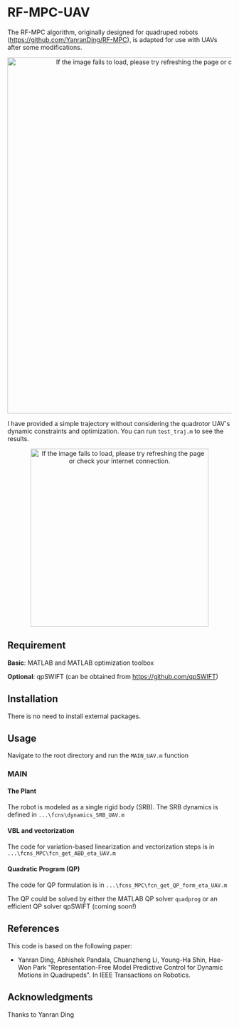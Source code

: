 # RF-MPC-UAV

The RF-MPC algorithm, originally designed for quadruped robots (https://github.com/YanranDing/RF-MPC), is adapted for use with UAVs after some modifications.

<p align="center">
  <img src="https://user-images.githubusercontent.com/35834577/234013953-5487c7bc-f7a1-479f-8b1a-46be44341fa2.gif" width="800" alt="If the image fails to load, please try refreshing the page or check your internet connection." />
</p>

I have provided a simple trajectory without considering the quadrotor UAV's dynamic constraints and optimization. You can run `test_traj.m` to see the results.
<p align="center">
  <img src="https://user-images.githubusercontent.com/35834577/234013478-a5326d28-6c1a-41d7-b705-7019dcb4eb81.PNG" width="400" alt="If the image fails to load, please try refreshing the page or check your internet connection." />
</p>

## Requirement

**Basic**: MATLAB and MATLAB optimization toolbox

**Optional**: qpSWIFT (can be obtained from https://github.com/qpSWIFT)

## Installation

There is no need to install external packages.

## Usage

Navigate to the root directory and run the `MAIN_UAV.m` function

### MAIN

#### The Plant

The robot is modeled as a single rigid body (SRB). The SRB dynamics is defined in `...\fcns\dynamics_SRB_UAV.m`

#### VBL and vectorization

The code for variation-based linearization and vectorization steps is in `...\fcns_MPC\fcn_get_ABD_eta_UAV.m`

#### Quadratic Program (QP)

The code for QP formulation is in `...\fcns_MPC\fcn_get_QP_form_eta_UAV.m`

The QP could be solved by either the MATLAB QP solver `quadprog` or an efficient QP solver qpSWIFT (coming soon!)


## References

This code is based on the following paper:

- Yanran Ding, Abhishek Pandala, Chuanzheng Li, Young-Ha Shin, Hae-Won Park "Representation-Free Model Predictive Control for Dynamic Motions in Quadrupeds". In IEEE Transactions on Robotics.


## Acknowledgments

Thanks to Yanran Ding

